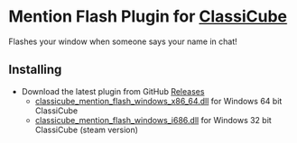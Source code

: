 # Mention Flash Plugin for [ClassiCube](https://www.classicube.net/)

Flashes your window when someone says your name in chat!

## Installing

- Download the latest plugin from GitHub [Releases](https://github.com/SpiralP/classicube-mention-flash-plugin/releases/latest)
  - [classicube_mention_flash_windows_x86_64.dll](https://github.com/SpiralP/classicube-mention-flash-plugin/releases/latest/download/classicube_mention_flash_windows_x86_64.dll) for Windows 64 bit ClassiCube
  - [classicube_mention_flash_windows_i686.dll](https://github.com/SpiralP/classicube-mention-flash-plugin/releases/latest/download/classicube_mention_flash_windows_i686.dll) for Windows 32 bit ClassiCube (steam version)

